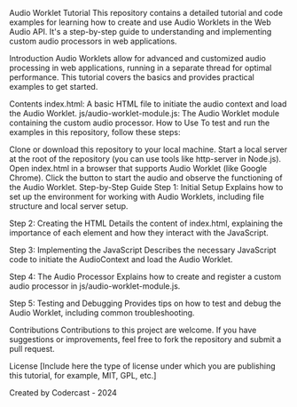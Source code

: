Audio Worklet Tutorial
This repository contains a detailed tutorial and code examples for learning how to create and use Audio Worklets in the Web Audio API. It's a step-by-step guide to understanding and implementing custom audio processors in web applications.

Introduction
Audio Worklets allow for advanced and customized audio processing in web applications, running in a separate thread for optimal performance. This tutorial covers the basics and provides practical examples to get started.

Contents
index.html: A basic HTML file to initiate the audio context and load the Audio Worklet.
js/audio-worklet-module.js: The Audio Worklet module containing the custom audio processor.
How to Use
To test and run the examples in this repository, follow these steps:

Clone or download this repository to your local machine.
Start a local server at the root of the repository (you can use tools like http-server in Node.js).
Open index.html in a browser that supports Audio Worklet (like Google Chrome).
Click the button to start the audio and observe the functioning of the Audio Worklet.
Step-by-Step Guide
Step 1: Initial Setup
Explains how to set up the environment for working with Audio Worklets, including file structure and local server setup.

Step 2: Creating the HTML
Details the content of index.html, explaining the importance of each element and how they interact with the JavaScript.

Step 3: Implementing the JavaScript
Describes the necessary JavaScript code to initiate the AudioContext and load the Audio Worklet.

Step 4: The Audio Processor
Explains how to create and register a custom audio processor in js/audio-worklet-module.js.

Step 5: Testing and Debugging
Provides tips on how to test and debug the Audio Worklet, including common troubleshooting.

Contributions
Contributions to this project are welcome. If you have suggestions or improvements, feel free to fork the repository and submit a pull request.

License
[Include here the type of license under which you are publishing this tutorial, for example, MIT, GPL, etc.]

Created by Codercast - 2024

